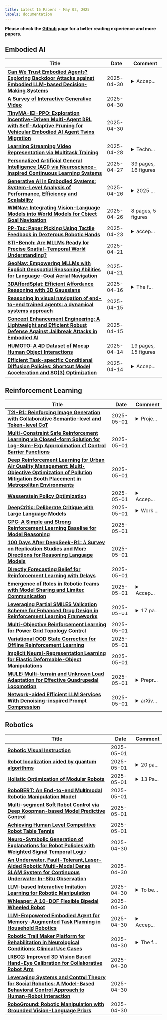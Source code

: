 ```yaml
---
title: Latest 15 Papers - May 02, 2025
labels: documentation
---
```

**Please check the [Github](https://github.com/zezhishao/MTS_Daily_ArXiv) page for a better reading experience and more papers.**

## Embodied AI
| **Title** | **Date** | **Comment** |
| --- | --- | --- |
| **[Can We Trust Embodied Agents? Exploring Backdoor Attacks against Embodied LLM-based Decision-Making Systems](http://arxiv.org/abs/2405.20774v3)** | 2025-04-30 | <details><summary>Accep...</summary><p>Accepted paper at ICLR 2025, 31 pages, including main paper, references, and appendix</p></details> |
| **[A Survey of Interactive Generative Video](http://arxiv.org/abs/2504.21853v1)** | 2025-04-30 |  |
| **[TinyMA-IEI-PPO: Exploration Incentive-Driven Multi-Agent DRL with Self-Adaptive Pruning for Vehicular Embodied AI Agent Twins Migration](http://arxiv.org/abs/2505.00055v1)** | 2025-04-30 |  |
| **[Learning Streaming Video Representation via Multitask Training](http://arxiv.org/abs/2504.20041v1)** | 2025-04-28 | <details><summary>Techn...</summary><p>Technical Report. Project Page: https://go2heart.github.io/streamformer</p></details> |
| **[Personalized Artificial General Intelligence (AGI) via Neuroscience-Inspired Continuous Learning Systems](http://arxiv.org/abs/2504.20109v1)** | 2025-04-27 | 39 pages, 16 figures |
| **[Generative AI in Embodied Systems: System-Level Analysis of Performance, Efficiency and Scalability](http://arxiv.org/abs/2504.18945v1)** | 2025-04-26 | <details><summary>2025 ...</summary><p>2025 IEEE International Symposium on Performance Analysis of Systems and Software (ISPASS)</p></details> |
| **[WMNav: Integrating Vision-Language Models into World Models for Object Goal Navigation](http://arxiv.org/abs/2503.02247v4)** | 2025-04-26 | 8 pages, 5 figures |
| **[PP-Tac: Paper Picking Using Tactile Feedback in Dexterous Robotic Hands](http://arxiv.org/abs/2504.16649v1)** | 2025-04-23 | <details><summary>accep...</summary><p>accepted by Robotics: Science and Systems(RSS) 2025</p></details> |
| **[STI-Bench: Are MLLMs Ready for Precise Spatial-Temporal World Understanding?](http://arxiv.org/abs/2503.23765v3)** | 2025-04-21 |  |
| **[GeoNav: Empowering MLLMs with Explicit Geospatial Reasoning Abilities for Language-Goal Aerial Navigation](http://arxiv.org/abs/2504.09587v2)** | 2025-04-21 |  |
| **[3DAffordSplat: Efficient Affordance Reasoning with 3D Gaussians](http://arxiv.org/abs/2504.11218v2)** | 2025-04-16 | <details><summary>The f...</summary><p>The first large-scale 3D Gaussians Affordance Reasoning Benchmark</p></details> |
| **[Reasoning in visual navigation of end-to-end trained agents: a dynamical systems approach](http://arxiv.org/abs/2503.08306v4)** | 2025-04-15 |  |
| **[Concept Enhancement Engineering: A Lightweight and Efficient Robust Defense Against Jailbreak Attacks in Embodied AI](http://arxiv.org/abs/2504.13201v1)** | 2025-04-15 |  |
| **[HUMOTO: A 4D Dataset of Mocap Human Object Interactions](http://arxiv.org/abs/2504.10414v1)** | 2025-04-14 | 19 pages, 15 figures |
| **[Efficient Task-specific Conditional Diffusion Policies: Shortcut Model Acceleration and SO(3) Optimization](http://arxiv.org/abs/2504.09927v1)** | 2025-04-14 | <details><summary>Accep...</summary><p>Accepted to CVPR 2025 Workshop on 2nd MEIS</p></details> |

## Reinforcement Learning
| **Title** | **Date** | **Comment** |
| --- | --- | --- |
| **[T2I-R1: Reinforcing Image Generation with Collaborative Semantic-level and Token-level CoT](http://arxiv.org/abs/2505.00703v1)** | 2025-05-01 | <details><summary>Proje...</summary><p>Project Page: https://github.com/CaraJ7/T2I-R1</p></details> |
| **[Multi-Constraint Safe Reinforcement Learning via Closed-form Solution for Log-Sum-Exp Approximation of Control Barrier Functions](http://arxiv.org/abs/2505.00671v1)** | 2025-05-01 |  |
| **[Deep Reinforcement Learning for Urban Air Quality Management: Multi-Objective Optimization of Pollution Mitigation Booth Placement in Metropolitan Environments](http://arxiv.org/abs/2505.00668v1)** | 2025-05-01 |  |
| **[Wasserstein Policy Optimization](http://arxiv.org/abs/2505.00663v1)** | 2025-05-01 | <details><summary>Accep...</summary><p>Accepted to ICML 2025</p></details> |
| **[DeepCritic: Deliberate Critique with Large Language Models](http://arxiv.org/abs/2505.00662v1)** | 2025-05-01 | <details><summary>Work ...</summary><p>Work in progress. Data and models are available at https://github.com/RUCBM/DeepCritic</p></details> |
| **[GPG: A Simple and Strong Reinforcement Learning Baseline for Model Reasoning](http://arxiv.org/abs/2504.02546v3)** | 2025-05-01 |  |
| **[100 Days After DeepSeek-R1: A Survey on Replication Studies and More Directions for Reasoning Language Models](http://arxiv.org/abs/2505.00551v1)** | 2025-05-01 |  |
| **[Directly Forecasting Belief for Reinforcement Learning with Delays](http://arxiv.org/abs/2505.00546v1)** | 2025-05-01 |  |
| **[Emergence of Roles in Robotic Teams with Model Sharing and Limited Communication](http://arxiv.org/abs/2505.00540v1)** | 2025-05-01 | <details><summary>Accep...</summary><p>Accepted for 2025 8th International Balkan Conference on Communications and Networking (Balkancom)</p></details> |
| **[Leveraging Partial SMILES Validation Scheme for Enhanced Drug Design in Reinforcement Learning Frameworks](http://arxiv.org/abs/2505.00530v1)** | 2025-05-01 | <details><summary>17 pa...</summary><p>17 pages, 5 main figures, 2 appendix figures. Submitted to ICML 2025</p></details> |
| **[Multi-Objective Reinforcement Learning for Power Grid Topology Control](http://arxiv.org/abs/2502.00040v2)** | 2025-05-01 |  |
| **[Variational OOD State Correction for Offline Reinforcement Learning](http://arxiv.org/abs/2505.00503v1)** | 2025-05-01 |  |
| **[Implicit Neural-Representation Learning for Elastic Deformable-Object Manipulations](http://arxiv.org/abs/2505.00500v1)** | 2025-05-01 |  |
| **[MULE: Multi-terrain and Unknown Load Adaptation for Effective Quadrupedal Locomotion](http://arxiv.org/abs/2505.00488v1)** | 2025-05-01 | <details><summary>Prepr...</summary><p>Preprint under review</p></details> |
| **[Network-aided Efficient LLM Services With Denoising-inspired Prompt Compression](http://arxiv.org/abs/2412.03621v3)** | 2025-05-01 | <details><summary>arXiv...</summary><p>arXiv admin note: substantial text overlap with arXiv:2411.18010</p></details> |

## Robotics
| **Title** | **Date** | **Comment** |
| --- | --- | --- |
| **[Robotic Visual Instruction](http://arxiv.org/abs/2505.00693v1)** | 2025-05-01 |  |
| **[Robot localization aided by quantum algorithms](http://arxiv.org/abs/2502.00077v2)** | 2025-05-01 | <details><summary>20 pa...</summary><p>20 pages, 18 figures. Preprint</p></details> |
| **[Holistic Optimization of Modular Robots](http://arxiv.org/abs/2505.00400v1)** | 2025-05-01 | <details><summary>13 Pa...</summary><p>13 Pages, 7 figures, 6 tables</p></details> |
| **[RoboBERT: An End-to-end Multimodal Robotic Manipulation Model](http://arxiv.org/abs/2502.07837v2)** | 2025-05-01 |  |
| **[Multi-segment Soft Robot Control via Deep Koopman-based Model Predictive Control](http://arxiv.org/abs/2505.00354v1)** | 2025-05-01 |  |
| **[Achieving Human Level Competitive Robot Table Tennis](http://arxiv.org/abs/2408.03906v3)** | 2025-05-01 |  |
| **[Neuro-Symbolic Generation of Explanations for Robot Policies with Weighted Signal Temporal Logic](http://arxiv.org/abs/2504.21841v1)** | 2025-04-30 |  |
| **[An Underwater, Fault-Tolerant, Laser-Aided Robotic Multi-Modal Dense SLAM System for Continuous Underwater In-Situ Observation](http://arxiv.org/abs/2504.21826v1)** | 2025-04-30 |  |
| **[LLM-based Interactive Imitation Learning for Robotic Manipulation](http://arxiv.org/abs/2504.21769v1)** | 2025-04-30 | <details><summary>To be...</summary><p>To be published in IJCNN 2025 proceedings</p></details> |
| **[Whleaper: A 10-DOF Flexible Bipedal Wheeled Robot](http://arxiv.org/abs/2504.21767v1)** | 2025-04-30 |  |
| **[LLM-Empowered Embodied Agent for Memory-Augmented Task Planning in Household Robotics](http://arxiv.org/abs/2504.21716v1)** | 2025-04-30 | <details><summary>Accep...</summary><p>Accepted at Austrian Robotics Workshop 2025</p></details> |
| **[Robotic Trail Maker Platform for Rehabilitation in Neurological Conditions: Clinical Use Cases](http://arxiv.org/abs/2504.19230v2)** | 2025-04-30 | <details><summary>The f...</summary><p>The first three authors are co-first authors. This manuscript is under review with the IEEE Transactions on Neural Systems and Rehabilitation Engineering</p></details> |
| **[LRBO2: Improved 3D Vision Based Hand-Eye Calibration for Collaborative Robot Arm](http://arxiv.org/abs/2504.21619v1)** | 2025-04-30 |  |
| **[Leveraging Systems and Control Theory for Social Robotics: A Model-Based Behavioral Control Approach to Human-Robot Interaction](http://arxiv.org/abs/2504.21548v1)** | 2025-04-30 |  |
| **[RoboGround: Robotic Manipulation with Grounded Vision-Language Priors](http://arxiv.org/abs/2504.21530v1)** | 2025-04-30 |  |

